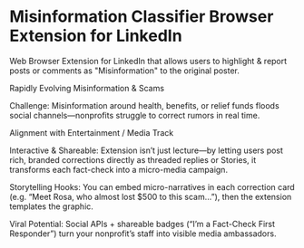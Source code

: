 # Misinformation Classifier Browser Extension for LinkedIn
Web Browser Extension for LinkedIn that allows users to highlight &amp; report posts or comments as "Misinformation" to the original poster.

Rapidly Evolving Misinformation & Scams

Challenge: Misinformation around health, benefits, or relief funds floods social channels—nonprofits struggle to correct rumors in real time.

Alignment with Entertainment / Media Track

Interactive & Shareable: Extension isn’t just lecture—by letting users post rich, branded corrections directly as threaded replies or Stories, it transforms each fact-check into a micro-media campaign.


Storytelling Hooks: You can embed micro-narratives in each correction card (e.g. “Meet Rosa, who almost lost $500 to this scam…”), then the extension templates the graphic.


Viral Potential: Social APIs + shareable badges (“I’m a Fact-Check First Responder”) turn your nonprofit’s staff into visible media ambassadors.